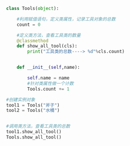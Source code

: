 
<BlogInfo id="946" title="15.类方法" author="白日梦想猿" pv=0 read_times=0 pre_cost_time="0分19秒" category="面向对象的特性" tag_list="['面向对象的特性']" create_time="2020.03.09 14:55:14" update_time="2020.03.09 15:00:12" />

```python
class Tools(object):

    #利用赋值语句，定义类属性，记录工具对象的总数
    count = 0

    #定义类方法，查看工具类的数量
    @classmethod
    def show_all_tool(cls):
        print("工具类的总数----> %d"%cls.count)


    def __init__(self,name):

        self.name = name
        #针对类属性做一个计数
        Tools.count += 1

#创建实例对象
tool1 = Tools("斧子")
tool2 = Tools("水桶")


#调用类方法，查看工具类的总数
tool1.show_all_tool()
Tools.show_all_tool()
```
